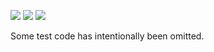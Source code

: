 ![](https://img.shields.io/badge/day%20📅-14-blue)
![](https://img.shields.io/badge/days%20completed-13-red)
![](https://img.shields.io/badge/stars%20⭐-26-yellow)

Some test code has intentionally been omitted.
